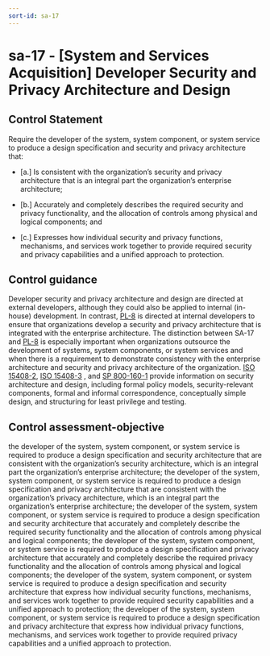 ```yaml
---
sort-id: sa-17
---
```


# sa-17 - \[System and Services Acquisition\] Developer Security and Privacy Architecture and Design

## Control Statement

Require the developer of the system, system component, or system service to produce a design specification and security and privacy architecture that:

- \[a.\] Is consistent with the organization’s security and privacy architecture that is an integral part the organization’s enterprise architecture;

- \[b.\] Accurately and completely describes the required security and privacy functionality, and the allocation of controls among physical and logical components; and

- \[c.\] Expresses how individual security and privacy functions, mechanisms, and services work together to provide required security and privacy capabilities and a unified approach to protection.

## Control guidance

Developer security and privacy architecture and design are directed at external developers, although they could also be applied to internal (in-house) development. In contrast, [PL-8](#pl-8) is directed at internal developers to ensure that organizations develop a security and privacy architecture that is integrated with the enterprise architecture. The distinction between SA-17 and [PL-8](#pl-8) is especially important when organizations outsource the development of systems, system components, or system services and when there is a requirement to demonstrate consistency with the enterprise architecture and security and privacy architecture of the organization. [ISO 15408-2](#87087451-2af5-43d4-88c1-d66ad850f614), [ISO 15408-3](#4452efc0-e79e-47b8-aa30-b54f3ef61c2f) , and [SP 800-160-1](#e3cc0520-a366-4fc9-abc2-5272db7e3564) provide information on security architecture and design, including formal policy models, security-relevant components, formal and informal correspondence, conceptually simple design, and structuring for least privilege and testing.

## Control assessment-objective

the developer of the system, system component, or system service is required to produce a design specification and security architecture that are consistent with the organization’s security architecture, which is an integral part the organization’s enterprise architecture;
the developer of the system, system component, or system service is required to produce a design specification and privacy architecture that are consistent with the organization’s privacy architecture, which is an integral part the organization’s enterprise architecture;
the developer of the system, system component, or system service is required to produce a design specification and security architecture that accurately and completely describe the required security functionality and the allocation of controls among physical and logical components;
the developer of the system, system component, or system service is required to produce a design specification and privacy architecture that accurately and completely describe the required privacy functionality and the allocation of controls among physical and logical components;
the developer of the system, system component, or system service is required to produce a design specification and security architecture that express how individual security functions, mechanisms, and services work together to provide required security capabilities and a unified approach to protection;
the developer of the system, system component, or system service is required to produce a design specification and privacy architecture that express how individual privacy functions, mechanisms, and services work together to provide required privacy capabilities and a unified approach to protection.
